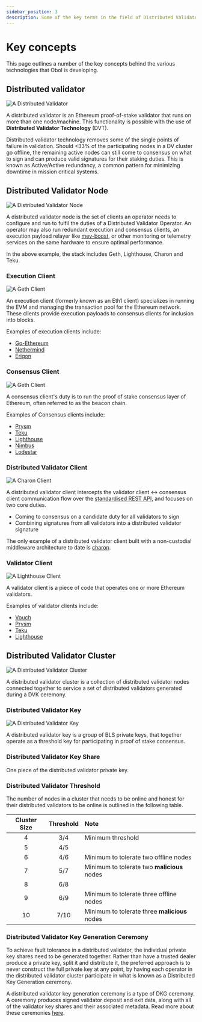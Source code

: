 ```yaml
---
sidebar_position: 3
description: Some of the key terms in the field of Distributed Validator Technology
---
```


# Key concepts
This page outlines a number of the key concepts behind the various technologies that Obol is developing.

## Distributed validator

![A Distributed Validator](/img/32Eth.png)

A distributed validator is an Ethereum proof-of-stake validator that runs on more than one node/machine. This functionality is possible with the use of **Distributed Validator Technology** (DVT).

Distributed validator technology removes some of the single points of failure in validation. Should &lt;33% of the participating nodes in a DV cluster go offline, the remaining active nodes can still come to consensus on what to sign and can produce valid signatures for their staking duties. This is known as Active/Active redundancy, a common pattern for minimizing downtime in mission critical systems.
​

## Distributed Validator Node

![A Distributed Validator Node](/img/DVNode.png)

A distributed validator node is the set of clients an operator needs to configure and run to fulfil the duties of a Distributed Validator Operator. An operator may also run redundant execution and consensus clients, an execution payload relayer like [mev-boost](https://github.com/flashbots/mev-boost), or other monitoring or telemetry services on the same hardware to ensure optimal performance.

In the above example, the stack includes Geth, Lighthouse, Charon and Teku.

### Execution Client

![A Geth Client](/img/POWNodeV2.png)

An execution client (formerly known as an Eth1 client) specializes in running the EVM and managing the transaction pool for the Ethereum network. These clients provide execution payloads to consensus clients for inclusion into blocks. 

Examples of execution clients include:

- [Go-Ethereum](https://geth.ethereum.org/)
- [Nethermind](https://docs.nethermind.io/nethermind/)
- [Erigon](https://github.com/ledgerwatch/erigon)

### Consensus Client

![A Geth Client](/img/POSClient.png)

A consensus client's duty is to run the proof of stake consensus layer of Ethereum, often referred to as the beacon chain.

Examples of Consensus clients include:

- [Prysm](https://docs.prylabs.network/docs/how-prysm-works/beacon-node)
- [Teku](https://docs.teku.consensys.net/en/stable/)
- [Lighthouse](https://lighthouse-book.sigmaprime.io/api-bn.html)
- [Nimbus](https://nimbus.guide/)
- [Lodestar](https://github.com/ChainSafe/lodestar)

### Distributed Validator Client

![A Charon Client](/img/CharonBrick.png)

A distributed validator client intercepts the validator client ↔ consensus client communication flow over the [standardised REST API](https://ethereum.github.io/beacon-APIs/#/ValidatorRequiredApi), and focuses on two core duties.

- Coming to consensus on a candidate duty for all validators to sign
- Combining signatures from all validators into a distributed validator signature

The only example of a distributed validator client built with a non-custodial middleware architecture to date is [charon](../charon/intro).

### Validator Client

![A Lighthouse Client](/img/ValidatorBrick.png)

A validator client is a piece of code that operates one or more Ethereum validators.

Examples of validator clients include:

- [Vouch](https://www.attestant.io/posts/introducing-vouch/)
- [Prysm](https://docs.prylabs.network/docs/how-prysm-works/prysm-validator-client/)
- [Teku](https://docs.teku.consensys.net/en/stable/)
- [Lighthouse](https://lighthouse-book.sigmaprime.io/api-bn.html)

## Distributed Validator Cluster

![A Distributed Validator Cluster](/img/DVCluster.png)

A distributed validator cluster is a collection of distributed validator nodes connected together to service a set of distributed validators generated during a DVK ceremony.

### Distributed Validator Key

![A Distributed Validator Key](/img/ThresholdSigning.png)

A distributed validator key is a group of BLS private keys, that together operate as a threshold key for participating in proof of stake consensus.

### Distributed Validator Key Share

One piece of the distributed validator private key.

### Distributed Validator Threshold

The number of nodes in a cluster that needs to be online and honest for their distributed validators to be online is outlined in the following table.

| Cluster Size | Threshold | Note              |
|:------------:|:---------:|:------------------|
| 4            |  3/4      | Minimum threshold |
| 5            |  4/5      |                   |
| 6            |  4/6      | Minimum to tolerate two offline nodes|
| 7            |  5/7      | Minimum to tolerate two **malicious** nodes |
| 8            |  6/8      |                   |
| 9            |  6/9      | Minimum to tolerate three offline nodes |
| 10           |  7/10     | Minimum to tolerate three **malicious** nodes |

### Distributed Validator Key Generation Ceremony

To achieve fault tolerance in a distributed validator, the individual private key shares need to be generated together. Rather than have a trusted dealer produce a private key, split it and distribute it, the preferred approach is to never construct the full private key at any point, by having each operator in the distributed validator cluster participate in what is known as a Distributed Key Generation ceremony. 

A distributed validator key generation ceremony is a type of DKG ceremony. A ceremony produces signed validator deposit and exit data, along with all of the validator key shares and their associated metadata. Read more about these ceremonies [here](../charon/dkg). 
